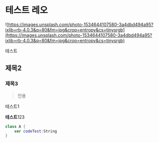 # 테스트 레오

![https://images.unsplash.com/photo-1534644107580-3a4dbd494a95?ixlib=rb-4.0.3&q=80&fm=jpg&crop=entropy&cs=tinysrgb](https://images.unsplash.com/photo-1534644107580-3a4dbd494a95?ixlib=rb-4.0.3&q=80&fm=jpg&crop=entropy&cs=tinysrgb)

테스트 

## 제목2

### 제목3

> 인용
> 

테스트1

**테스트**123

```swift
class A {
	var codeTest:String
}
```